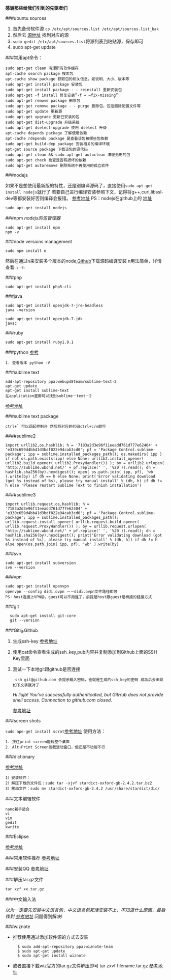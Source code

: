**感谢那些给我们引到的先驱者们**

###ubuntu sources

1. 首先备份软件源 `cp /etc/apt/sources.list /etc/apt/sources.list_bak`   
2. 然后去 [源地址](http://wiki.ubuntu.org.cn/%E6%BA%90%E5%88%97%E8%A1%A8) 找到对应的源   
3. `sudo gedit /etc/apt/sources.list`将源列表到粘贴源，保存即可
4. sudo apt-get update


###常用apt命令：

	sudo apt-get clean 清理所有软件缓存
    apt-cache search package 搜索包 
    apt-cache show package 获取包的相关信息，如说明、大小、版本等 
    sudo apt-get install package 安装包 
    sudo apt-get install package - - reinstall 重新安装包 
    sudo apt-get -f install 修复安装”-f = –fix-missing” 
    sudo apt-get remove package 删除包 
    sudo apt-get remove package - - purge 删除包，包括删除配置文件等 
    sudo apt-get update 更新源 
    sudo apt-get upgrade 更新已安装的包 
    sudo apt-get dist-upgrade 升级系统 
    sudo apt-get dselect-upgrade 使用 dselect 升级 
    apt-cache depends package 了解使用依赖 
    apt-cache rdepends package 是查看该包被哪些包依赖 
    sudo apt-get build-dep package 安装相关的编译环境 
    apt-get source package 下载该包的源代码 
    sudo apt-get clean && sudo apt-get autoclean 清理无用的包 
    sudo apt-get check 检查是否有损坏的依赖
    sudo apt-get autorem‍ove 删除系统不再使用的孤立软件


###nodejs

如果不是想使用最新版的特性，还是别编译源码了，直接使用`sudo apt-get install nodejs`就行了
若要自己进行编译安装参照下文，记得将g++,curl,libssl-dev等都安装好否则编译会报错。
[参考地址](http://www.cnblogs.com/smallidea/archive/2012/07/19/2599734.html)
PS：nodejs在github上的 [地址](https://github.com/joyent/node)

	sudo apt-get install nodejs

###npm
*nodejs的包管理器*

    sudo apt-get install npm
    npm -v

###node versions management

	sudo npm install n
	
然后在通过n来安装多个版本的node,[Github](https://github.com/visionmedia/n)下载源码编译安装
n用法简单，详情查看 `n -h`


###php

	sudo apt-get install php5-cli
	
###java
	
	sudo apt-get install openjdk-7-jre-headless
	java -version
	
	sudo apt-get install openjdk-7-jdk
	javac
	
###ruby

	sudo apt-get install ruby1.9.1
	
###python [参考](http://gichan.iteye.com/blog/1131224)

    1. 查看版本 python -V 
    
###sublime text

    add-apt-repository ppa:webupd8team/sublime-text-2
    apt-get update
    apt-get install sublime-text
    在application里面可以找到sublime－text－2

[参考地址](http://www.cnblogs.com/zhangjun516/archive/2013/01/17/2863957.html)


###sublime text package

	ctrl+` 可以调起控制台 然后将对应的代码ctrl+c/v即可

####sublime2

	import urllib2,os,hashlib; h = '7183a2d3e96f11eeadd761d777e62404' + 'e330c659d4bb41d3bdf022e94cab3cd0'; pf = 'Package Control.sublime-package'; ipp = sublime.installed_packages_path(); os.makedirs( ipp ) if not os.path.exists(ipp) else None; urllib2.install_opener( urllib2.build_opener( urllib2.ProxyHandler()) ); by = urllib2.urlopen( 'http://sublime.wbond.net/' + pf.replace(' ', '%20')).read(); dh = hashlib.sha256(by).hexdigest(); open( os.path.join( ipp, pf), 'wb' ).write(by) if dh == h else None; print('Error validating download (got %s instead of %s), please try manual install' % (dh, h) if dh != h else 'Please restart Sublime Text to finish installation')
	

####sublime3

	import urllib.request,os,hashlib; h = '7183a2d3e96f11eeadd761d777e62404' + 'e330c659d4bb41d3bdf022e94cab3cd0'; pf = 'Package Control.sublime-package'; ipp = sublime.installed_packages_path(); urllib.request.install_opener( urllib.request.build_opener( urllib.request.ProxyHandler()) ); by = urllib.request.urlopen( 'http://sublime.wbond.net/' + pf.replace(' ', '%20')).read(); dh = hashlib.sha256(by).hexdigest(); print('Error validating download (got %s instead of %s), please try manual install' % (dh, h)) if dh != h else open(os.path.join( ipp, pf), 'wb' ).write(by)
	

###svn

	sudo apt-get install subversion
	svn --version
	

###vpn

	sudo apt-get install openvpn
	openvpn --config didi.ovpn －－didi.ovpn文件路径即可
	PS：host连接上VPN后，guest可以不用连了，前提是host跟guest是桥接的链接方式

###git

      sudo apt-get install git-core
      git --version

###Git与Github

1. 生成ssh-key [参考地址](http://blog.csdn.net/alex_my/article/details/8741625)    
2. 使用cat命令查看生成的ssh_key,pub内容并复制添加到Github上面的SSH Key里面    
3. 测试一下本地git跟github是否连接    
	
		ssh git@github.com 会提示输入密码，也就是生成的ssh_key的密码 成功后会出现如下文字就对了
		
	*Hi liujb! You've successfully authenticated, but GitHub does not provide shell access. Connection to github.com closed.*
		
	[参考地址](http://blog.csdn.net/alex_my/article/details/8741615)
	
###screen shots

`sudo ape-get install scrot`[参考地址](http://blog.csdn.net/supercrsky/article/details/8472800)
使用方法：

	1. 按住print screen能截整个桌面
	2. Alt+Print Screen能截活动窗口，但还是不功能不行

###dictionary

[参考地址](http://linux.ctocio.com.cn/59/12422559.shtml)     

	1）安装软件：    
	2）解压下载的文件包：sudo tar -xjvf stardict-oxford-gb-2.4.2.tar.bz2    
	3）移动文件：sudo mv stardict-oxford-gb-2.4.2 /usr/share/stardict/dic/     

###文本编辑软件

	nano新手适合   
	vi    
	vim    
	gedit   
	kwrite   

###Eclipse

[参考地址](http://hi.baidu.com/sanwer/item/e5328bcdf2beaa27a1b50a0f)


###常用软件推荐 [参考地址](http://ben-lab.com/tech/1765.html)

###安装QQ [参考地址](http://blog.ubuntusoft.com/ubuntu-qq.html)


###解压tar.gz文件

	tar xzf xx.tar.gz

###中文输入法

*以为一定要先安装中文语言包，中文语言包死活安装不上，不知道什么原因，最后找到 [参考地址](http://wiki.ubuntu.org.cn/IBus)* 问题得到解决!


###wiznote

- 推荐使用通过添加软件源的方式去安装
	 
		$ sudo add-apt-repository ppa:wiznote-team    
		$ sudo apt-get update    
		$ sudo apt-get install wiznote    

- 或者直接下载wiz官方的tar.gz文件解压即可 tar zxvf filename.tar.gz [参考地址](http://www.cnblogs.com/eoiioe/archive/2008/09/20/1294681.html)


